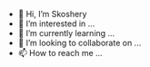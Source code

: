 - 👋 Hi, I’m Skoshery
- 👀 I’m interested in ...
- 🌱 I’m currently learning ...
- 💞️ I’m looking to collaborate on ...
- 📫 How to reach me ...

<!---
Skoshery/Skoshery is a ✨ special ✨ repository because its `README.md` (this file) appears on your GitHub profile.
You can click the Preview link to take a look at your changes.
--->
